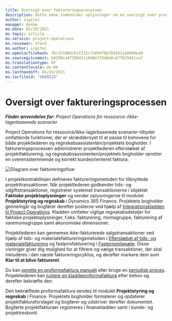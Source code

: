 ```yaml
---
title: Oversigt over faktureringsprocessen
description: Dette emne indeholder oplysninger om en oversigt over processen for fakturering i Project Operations for ressource-/ikke-lagerbaserede scenarier.
author: sigitac
manager: Annbe
ms.date: 01/29/2021
ms.topic: article
ms.service: project-operations
ms.reviewer: kfend
ms.author: sigitac
ms.openlocfilehash: fbc1519b6cbcf231cfa89df8b7843d11a8904e49
ms.sourcegitcommit: b4298ca4729643c1040ef35dde8c67f829461ce7
ms.translationtype: HT
ms.contentlocale: da-DK
ms.lasthandoff: 01/29/2021
ms.locfileid: "5089223"
---
```

# <a name="invoicing-process-overview"></a>Oversigt over faktureringsprocessen

_**Finder anvendelse for:** Project Operations for ressource-/ikke-lagerbaserede scenarier_

Project Operations for ressource/ikke-lagerbaserede scenarier tilbyder omfattende funktioner, der er skræddersyet til at passe til behovene for både projektlederen og regnskabsassistenten/projektets bogholder. I faktureringsprocessen administrerer projektlederen efterslæbet af projektfakturering, og regnskabsassistenten/projektets bogholder opretter en overensstemmende og korrekt kundeorienteret faktura.

![Diagram over faktureringsflow](./media/invoicing-flow.png)

I projektkontraktlinjen defineres faktureringsmetoden for tilknyttede projekttransaktioner. Når projektlederen godkender tids- og udgiftstransaktioner, registrerer systemet transaktionerne i objektet **Faktiske projektoplysninger** og sender oplysningerne til modulet **Projektstyring og regnskab** i Dynamics 365 Finance. Projektets bogholder gennemgår og bogfører derefter posterne ved hjælp af [Integrationskladden til Project Operations](../project-accounting/project-operations-integration-journal.md). Kladden omfatter vigtige regnskabsdetaljer for faktiske projektoplysninger, f.eks. fakturering, momsgruppe, fakturering af varemomsgruppe samt økonomiske dimensioner.

Projektlederen kan gennemse ikke-fakturerede salgstransaktioner ved hjælp af tids- og materialefaktureringsmetoden i [Efterslæbet af tids- og materialefakturering](../proforma-invoicing/manage-billing-backlog.md#time-and-material-billing-backlog) og fastprisfakturering i [Fastprismilepæle](../proforma-invoicing/manage-billing-backlog.md#fixed-price-milestones). Disse visninger giver dig mulighed for at filtrere og vælge transaktioner, der skal inkluderes i den næste faktureringscyklus, og derefter markere dem som **Klar til at blive faktureret**.

Du kan [oprette en proformafaktura manuelt](../proforma-invoicing/create-manual-proforma-invoice.md) eller bruge en [periodisk proces](../proforma-invoicing/configure-automated-invoice-creation.md). Projektlederen kan [justere en kladdeproformafaktura](../proforma-invoicing/manage-proforma-invoice.md) efter behov og derefter bekræfte den.

Den bekræftede proformafaktura sendes til modulet **Projektstyring og regnskab** i Finance. Projektets bogholder formaterer og opdaterer projektfakturaforslaget og bogfører og udskriver derefter dokumentet. Bogførte projektfakturaer registreres i finanskladden samt i kunde- og projektreskonti.
